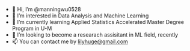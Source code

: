 - 👋 Hi, I’m @manningwu0528
- 👀 I’m interested in Data Analysis and Machine Learning
- 🌱 I’m currently learning Applied Statistics Accelerated Master Degree Program in U-M
- 💞️ I’m looking to become a researach assisitant in ML field, recently
- 📫 You can contact me by lilyhuge@gmail.com

<!---
manningwu0528/manningwu0528 is a ✨ special ✨ repository because its `README.md` (this file) appears on your GitHub profile.
You can click the Preview link to take a look at your changes.
--->
